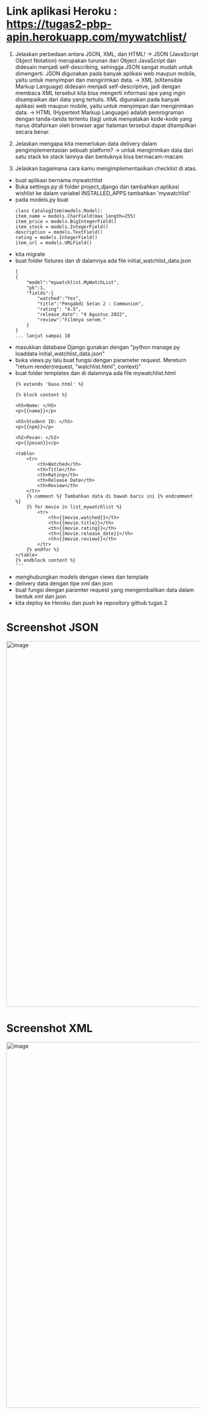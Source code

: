 # Link aplikasi Heroku : https://tugas2-pbp-apin.herokuapp.com/mywatchlist/
1. Jelaskan perbedaan antara JSON, XML, dan HTML!
 -> JSON (JavaScript Object Notation) merupakan turunan dari Object JavaScript dan didesain menjadi self-describing, sehingga JSON sangat mudah untuk dimengerti. JSON digunakan pada banyak aplikasi web maupun mobile, yaitu untuk menyimpan dan mengirimkan data.
 -> XML (eXtensible Markup Language) didesain menjadi self-descriptive, jadi dengan membaca XML tersebut kita bisa mengerti informasi apa yang ingin disampaikan dari data yang tertulis. XML digunakan pada banyak aplikasi web maupun mobile, yaitu untuk menyimpan dan mengirimkan data.
 -> HTML (Hypertext Markup Language) adalah pemrograman dengan tanda-tanda tertentu (tag) untuk menyatakan kode-kode yang harus ditafsirkan oleh browser agar halaman tersebut dapat ditampilkan secara benar.

2. Jelaskan mengapa kita memerlukan data delivery dalam pengimplementasian sebuah platform?
  -> untuk mengirimkan data dari satu stack ke stack lainnya dan bentuknya bisa bermacam-macam
  
3. Jelaskan bagaimana cara kamu mengimplementasikan checklist di atas.
  - buat aplikasi bernama mywatchlist
  - Buka settings.py di folder project_django dan tambahkan aplikasi wishlist ke dalam variabel INSTALLED_APPS tambahkan 'mywatchlist'
  - pada models.py buat 
    ```
    class CatalogItem(models.Model):
    item_name = models.CharField(max_length=255)
    item_price = models.BigIntegerField()
    item_stock = models.IntegerField()
    description = models.TextField()
    rating = models.IntegerField()
    item_url = models.URLField()
    ```
  - kita migrate
  - buat folder fixtures dan di dalamnya ada file initial_watchlist_data.json 
    ```
    [
    {
        "model":"mywatchlist.MyWatchList",
        "pk":1,
        "fields":{
            "watched":"Yes",
            "title":"Pengabdi Setan 2 : Communion",
            "rating": "4.5",
            "release_date": "4 Agustus 2022",
            "review":"Filmnya serem."
        }
    }
    ... lanjut sampai 10
    ```
  - masukkan database Django gunakan dengan "python manage.py loaddata initial_watchlist_data.json"
  - buka views.py lalu buat fungsi dengan parameter request. Mereturn "return render(request, "watchlist.html", context)"
  - buat folder templates dan di dalamnya ada file mywatchlist.html 
    ```
    {% extends 'base.html' %}

    {% block content %}

    <h5>Name: </h5>
    <p>{{nama}}</p>

    <h5>Student ID: </h5>
    <p>{{npm}}</p>

    <h2>Pesan: </h2>
    <p>{{pesan}}</p>

    <table>
        <tr>
            <th>Watched</th>
            <th>Title</th>
            <th>Rating</th>
            <th>Release Date</th>
            <th>Review</th>
        </tr>
        {% comment %} Tambahkan data di bawah baris ini {% endcomment %}
        {% for movie in list_mywatchlist %}
            <tr>
                <th>{{movie.watched}}</th>
                <th>{{movie.title}}</th>
                <th>{{movie.rating}}</th>
                <th>{{movie.release_date}}</th>
                <th>{{movie.review}}</th>
            </tr>
        {% endfor %}
    </table>
    {% endblock content %}
    '''
  - menghubungkan models dengan views dan template
  - delivery data dengan tipe xml dan json
  - buat fungsi dengan paramter request yang mengembalikan data dalam bentuk xml dan json
  - kita deploy ke Heroku dan push ke repository github tugas 2

# Screenshot JSON
<img width="960" alt="image" src="https://user-images.githubusercontent.com/112617994/191603887-b0d31b87-ab84-4419-ac1b-67fba57680fd.png">

# Screenshot XML
<img width="960" alt="image" src="https://user-images.githubusercontent.com/112617994/191603835-f3cf6515-5ed3-48fe-b8c7-f1a4b1ad452b.png">

